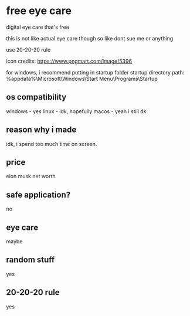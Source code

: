 # free eye care
digital eye care that's free

this is not like actual eye care though so like dont sue me or anything

use 20-20-20 rule

icon credits: https://www.pngmart.com/image/5396

for windows, i recommend putting in startup folder
startup directory path: %appdata%\Microsoft\Windows\Start Menu\Programs\Startup

## os compatibility
windows - yes
linux - idk, hopefully
macos - yeah i still dk

## reason why i made
idk, i spend too much time on screen.

## price
elon musk net worth

## safe application?
no

## eye care
maybe

## random stuff
yes

## 20-20-20 rule
yes
